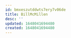 ```yaml
---
id: bmxeszutddwts7ery7v06de
title: BillMcMillen
desc: ''
updated: 1648041694480
created: 1648041694480
---
```


